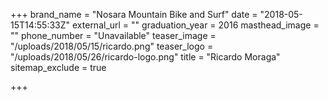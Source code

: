 +++
brand_name = "Nosara Mountain Bike and Surf"
date = "2018-05-15T14:55:33Z"
external_url = ""
graduation_year = 2016
masthead_image = ""
phone_number = "Unavailable"
teaser_image = "/uploads/2018/05/15/ricardo.png"
teaser_logo = "/uploads/2018/05/26/ricardo-logo.png"
title = "Ricardo Moraga"
sitemap_exclude = true

+++
